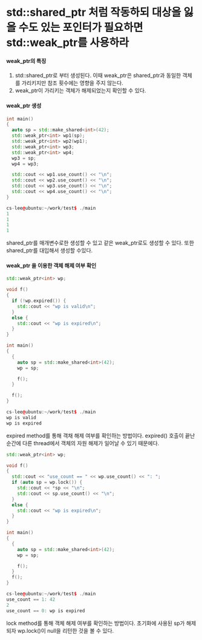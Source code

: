 # std::shared_ptr 처럼 작동하되 대상을 잃을 수도 있는 포인터가 필요하면 std::weak_ptr를 사용하라

#### weak_ptr의 특징
1. std::shared_ptr로 부터 생성된다. 이때 weak_ptr은 shared_ptr과 동일한 객체를 가리키지만 참조 횟수에는 영향을 주지 않는다.
2. weak_ptr이 가리키는 객체가 해제되었는지 확인할 수 있다.

#### weak_ptr 생성
```c++
int main()
{
  auto sp = std::make_shared<int>(42);
  std::weak_ptr<int> wp1(sp);
  std::weak_ptr<int> wp2(wp1);
  std::weak_ptr<int> wp3;
  std::weak_ptr<int> wp4;
  wp3 = sp;
  wp4 = wp3;

  std::cout << wp1.use_count() << "\n";
  std::cout << wp2.use_count() << "\n";
  std::cout << wp3.use_count() << "\n";
  std::cout << wp4.use_count() << "\n";
}

cs-lee@ubuntu:~/work/test$ ./main 
1
1
1
1
```
shared_ptr를 매개변수로한 생성할 수 있고 같은 weak_ptr로도 생성할 수 있다.
또한 shared_ptr를 대입해서 생성할 수있다.

#### weak_ptr 을 이용한 객체 해제 여부 확인
```c++
std::weak_ptr<int> wp;

void f()
{
  if (!wp.expired()) {
    std::cout << "wp is valid\n";
  }
  else {
    std::cout << "wp is expired\n";
  }
}

int main()
{
  {
    auto sp = std::make_shared<int>(42);
    wp = sp;

    f();
  }

  f();
}

cs-lee@ubuntu:~/work/test$ ./main 
wp is valid
wp is expired
```
expired method를 통해 객채 해제 여부를 확인하는 방법이다.
expired() 호출이 끝난 순간에 다른 thread에서 객체의 자원 해제가 일어날 수 있기 때문에다.

```c++
std::weak_ptr<int> wp;

void f()
{
  std::cout << "use_count == " << wp.use_count() << ": ";
  if (auto sp = wp.lock()) {
    std::cout << *sp << "\n";
    std::cout << sp.use_count() << "\n";
  }
  else {
    std::cout << "wp is expired\n";
  }
}

int main()
{
  {
    auto sp = std::make_shared<int>(42);
    wp = sp;

    f();
  }
  f();
}

cs-lee@ubuntu:~/work/test$ ./main 
use_count == 1: 42
2
use_count == 0: wp is expired
```
lock method를 통해 객체 해제 여부를 확인하는 방법이다.
초기화에 사용된 sp가 해제되자 wp.lock()이 null을 리턴한 것을 볼 수 있다.

